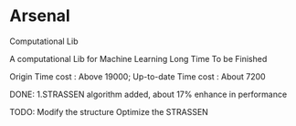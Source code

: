 # Arsenal
Computational Lib

A computational Lib for Machine Learning
Long Time To be Finished

Origin Time cost : Above 19000;  Up-to-date Time cost : About 7200

DONE:
	1.STRASSEN algorithm added, about 17% enhance in performance
	

TODO:
	Modify the structure
	Optimize the STRASSEN
